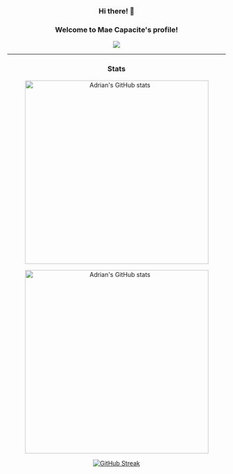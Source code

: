 <h3 align="center">Hi there! 👋</h3>
<h3 align="center">Welcome to Mae Capacite's profile!</h3>
<!-- Typing SVG by DenverCoder1 - https://readme-typing-svg.herokuapp.com/ -->
<p align="center">
  <a href="https://github.com/DenverCoder1/readme-typing-svg"><img src="https://readme-typing-svg.herokuapp.com?color=D8338B&center=true&vCenter=true&width=500&lines=BSc+Computer+Science+student+at+TU+Dublin;Learning+Web+Development+stack"></a>
</p>

<hr>

<h3 align="center">Stats</h3>
<div align="center" style="">
  <a href="https://github.com/anuraghazra/github-readme-stats"><img src="https://github-readme-stats.vercel.app/api?username=cadrianmae&theme=synthwave&show_icons=true&border_color=444c56" alt="Adrian's GitHub stats" width="423px"></a>
  
  <a href="https://github.com/anuraghazra/github-readme-stats"><img src="https://github-readme-stats.vercel.app/api/top-langs/?username=cadrianmae&theme=synthwave&show_icons=true&border_color=444c56&layout=compact" alt="Adrian's GitHub stats" width="423px"></a>
  
[![GitHub Streak](https://streak-stats.demolab.com?user=cadrianmae&theme=synthwave&date_format=j%20M%5B%20Y%5D&exclude_days=Sun%2CSat&card_width=426&border=3E3E3E)](https://git.io/streak-stats)
</div>
<!--
**AdrianCapacite/AdrianCapacite** is a ✨ _special_ ✨ repository because its `README.md` (this file) appears on your GitHub profile.

Here are some ideas to get you started:

- 🔭 I’m currently working on ...
- 🌱 I’m currently learning ...
- 👯 I’m looking to collaborate on ...
- 🤔 I’m looking for help with ...
- 💬 Ask me about ...
- 📫 How to reach me: ...
- 😄 Pronouns: ...
- ⚡ Fun fact: ...
-->

